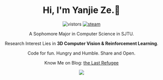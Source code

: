 <h1 align="center">Hi, I'm Yanjie Ze.👋 </h3>
<p align="center">
  <img src="https://visitor-badge.glitch.me/badge?page_id=YanjieZe" alt="vistors" />
  <a href="https://steamcommunity.com/profiles/76561198293759746/"><img src="https://img.shields.io/badge/@ZYJesus-1DA1F2?style=flat&logo=Steam&logoColor=black" alt="steam"/></a>
</p>
<p align="center"> A Sophomore Major in Computer Science in SJTU. </p>
<p align="center"> Research Interest Lies in <strong>3D Computer Vision & Reinforcement Learning</strong>. </p>

<p align="center"> Code for fun. Hungry and Humble. Share and Open. <p> 
<p align="center"> Know Me on Blog: <a href ="https://yanjieze.xyz">the Last Refugee </a> </p>

<center>
<img align="center" src="https://github-readme-stats.vercel.app/api/top-langs/?username=YanjieZe&theme=nord">
</center>
